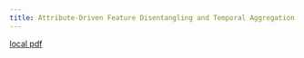 ```yaml
---
title: Attribute-Driven Feature Disentangling and Temporal Aggregation for Video Person Re-Identification
---
```


[local pdf](../../../pdfs/Attribute-Driven%20Feature%20Disentangling%20and%20Temporal%20Aggregation%20for%20Video%20Person%20Re-Identification.pdf)
